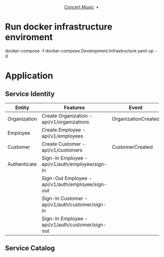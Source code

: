 <p align="center">
  <a href="#bulb-about">Concert Music</a> &nbsp;&bull;&nbsp;
</p>

# Run docker infrastructure enviroment
docker-compose -f docker-compose.Development.Infrastructure.yaml up -d

# Application
## Service Identity
| Entity	|				Features				|     	Event			|
|---------------|-----------------------------------------------------------------------|------------------------------	|
| Organization	| Create Organization 	- api/v1/organizations				|	OrganizationCreated	|
| Employee	| Create Employee 	- api/v1/employees				|				|
| Customer	| Create Customer 	- api/v1/customers				|	CustomerCreated		|
| Authenticate	| Sign-In Employee 	- api/v1/auth/employee/sign-in			|				|
| 		| Sign-Out Employee 	- api/v1/auth/employee/sign-out			|				|
| 		| Sign-In Customer 	- api/v1/auth/customer/sign-in			|				|
| 		| Sign-In Employee 	- api/v1/auth/customer/sign-out			|				|

## Service Catalog
